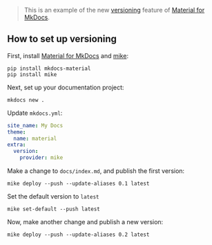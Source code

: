 > This is an example of the new [versioning][1] feature of
[Material for MkDocs][2].

  [1]: https://squidfunk.github.io/mkdocs-material/setup/setting-up-versioning/
  [2]: https://squidfunk.github.io/mkdocs-material/

## How to set up versioning

First, install [Material for MkDocs][3] and [mike][4]:

```
pip install mkdocs-material
pip install mike
```

  [3]: https://squidfunk.github.io/mkdocs-material/
  [4]: https://github.com/jimporter/mike

Next, set up your documentation project:

```
mkdocs new .
```

Update `mkdocs.yml`:

``` yaml
site_name: My Docs
theme:
  name: material
extra:
  version:
    provider: mike
```

Make a change to `docs/index.md`, and publish the first version:

```
mike deploy --push --update-aliases 0.1 latest
```

Set the default version to `latest`

```
mike set-default --push latest
```

Now, make another change and publish a new version:

```
mike deploy --push --update-aliases 0.2 latest
```

